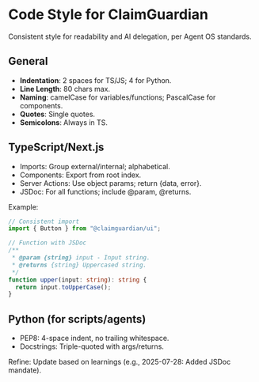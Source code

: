 # Code Style for ClaimGuardian

Consistent style for readability and AI delegation, per Agent OS standards.

## General

- **Indentation**: 2 spaces for TS/JS; 4 for Python.
- **Line Length**: 80 chars max.
- **Naming**: camelCase for variables/functions; PascalCase for components.
- **Quotes**: Single quotes.
- **Semicolons**: Always in TS.

## TypeScript/Next.js

- Imports: Group external/internal; alphabetical.
- Components: Export from root index.
- Server Actions: Use object params; return {data, error}.
- JSDoc: For all functions; include @param, @returns.

Example:

```typescript
// Consistent import
import { Button } from "@claimguardian/ui";

// Function with JSDoc
/**
 * @param {string} input - Input string.
 * @returns {string} Uppercased string.
 */
function upper(input: string): string {
  return input.toUpperCase();
}
```

## Python (for scripts/agents)

- PEP8: 4-space indent, no trailing whitespace.
- Docstrings: Triple-quoted with args/returns.

Refine: Update based on learnings (e.g., 2025-07-28: Added JSDoc mandate).
